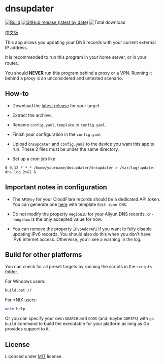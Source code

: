 # dnsupdater
[![Build](https://github.com/boris1993/dnsupdater/actions/workflows/build.yml/badge.svg)](https://github.com/boris1993/dnsupdater/actions/workflows/build.yml)
[![GitHub release (latest by date)](https://img.shields.io/github/v/release/boris1993/dnsupdater)](https://github.com/boris1993/dnsupdater/releases/latest)
![Total download](https://img.shields.io/github/downloads/boris1993/dnsupdater/total.svg)

[中文版](README_zh_cn.md)

This app allows you updating your DNS records with your current external IP address.

It is recommended to run this program in your home server, or in your router。

You should **NEVER** run this program behind a proxy or a VPN. 
Running it behind a proxy is an unconsidered and untested scenario.

## How-to

+ Download the [latest release](https://github.com/boris1993/dnsupdater/releases/latest) for your target

+ Extract the archive.

+ Rename `config.yaml.template` to `config.yaml`.

+ Finish your configuration in the `config.yaml`

+ Upload `dnsupdater` and `config.yaml` to the device you want this app to run. 
These 2 files must be under the same directory.

+ Set up a cron job like

```cron
0 0,12 * * * /home/yourname/dnsupdater/dnsupdater > /var/log/update-dns.log 2>&1 &
```

## Important notes in configuration

+ The `APIKey` for your CloudFlare records should be a dedicated API token. 
You can generate one [here](https://dash.cloudflare.com/profile/api-tokens) with template `Edit zone DNS`.

+ Do not modify the property `RegionID` for your Aliyun DNS records. `cn-hangzhou` is the only accepted value for now. 

+ You can remove the property `IPv6AddrAPI` if you want to fully disable updating IPv6 records.
You should also do this when you don't have IPv6 internet access. Otherwise, you'll see a warning in the log. 

## Build for other platforms

You can check for all preset targets by running the scripts in the `scripts` folder.

For Windows users:

```cmd
build.bat /?
```

For *NIX users:

```bash
make help
```

Or you can specify your own `GOARCH` and `GOOS` (and maybe `GOMIPS`) with `go build` command 
to build the executable for your platform as long as Go provides support to it.  

## License

Licensed under [MIT](LICENSE) license.
